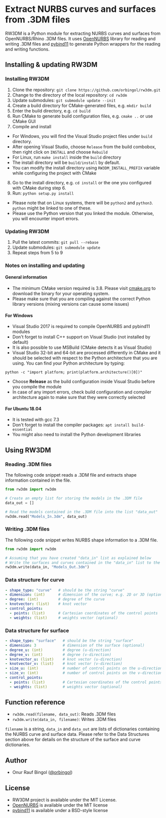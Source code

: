 # Extract NURBS curves and surfaces from .3DM files

RW3DM is a Python module for extracting NURBS curves and surfaces from OpenNURBS/Rhino .3DM files. It uses
[OpenNURBS](https://github.com/mcneel/opennurbs) library for reading and writing .3DM files
and [pybind11](https://github.com/pybind/pybind11) to generate Python wrappers for the reading
and writing functions.

## Installing & updating RW3DM

### Installing RW3DM

1. Clone the repository: `git clone https://github.com/orbingol/rw3dm.git`
2. Change to the directory of the local repository: `cd rw3dm`
3. Update submodules: `git submodule update --init`
4. Create a build directory for CMake-generated files, e.g. `mkdir build`
5. Enter the build directory, e.g. `cd build`
6. Run CMake to generate build configuration files, e.g. `cmake ..` or use CMake GUI
7. Compile and install
  * For Windows, you will find the Visual Studio project files under `build` directory.
  * After opening Visual Studio, choose `Release` from the build combobox, then right click on `INSTALL` and choose `Rebuild`
  * For Linux, run `make install` inside the `build` directory
  * The install directory will be `build/install` by default.
  * You can modify the install directory using `RW3DM_INSTALL_PREFIX` variable while configuring the project with CMake
8. Go to the install directory, e.g. `cd install` or the one you configured with CMake during step 6.
9. Run: `python setup.py install`
  * Please note that on Linux systems, there will be `python2` and `python3`. `python` might be linked to one of these.
  * Please use the Python version that you linked the module. Otherwise, you will encounter import errors.

### Updating RW3DM

1. Pull the latest commits: `git pull --rebase`
2. Update submodules: `git submodule update`
3. Repeat steps from 5 to 9

### Notes on installing and updating

#### General information

* The minimum CMake version required is 3.8. Please visit [cmake.org](https://cmake.org/) to download the binary for your operating system.
* Please make sure that you are compiling against the correct Python library versions (mixing versions can cause some issues)

#### For Windows

* Visual Studio 2017 is required to compile OpenNURBS and pybind11 modules
* Don't forget to install C++ support on Visual Studio (not installed by default)
* It is also possible to use MSBuild (CMake detects it as Visual Studio)
* Visual Studio 32-bit and 64-bit are processed differently in CMake and it should be selected with respect to the Python architecture that you are using. You can find your Python architecture by typing:

`python -c "import platform; print(platform.architecture()[0])"`

* Choose **Release** as the build configuration inside Visual Studio before you compile the module
* In case of any import errors, check build configuration and compiler architecture again to make sure that they were correctly selected

#### For Ubuntu 18.04

* It is tested with gcc 7.3
* Don't forget to install the compiler packages: `apt install build-essential`
* You might also need to install the Python development libraries

## Using RW3DM

### Reading .3DM files

The following code snippet reads a .3DM file and extracts shape information contained in the file.

```python
from rw3dm import rw3dm

# Create an empty list for storing the models in the .3DM file
data_out = []

# Read the models contained in the .3DM file into the list "data_out" 
rw3dm.read("Models_In.3dm", data_out)
```

### Writing .3DM files

The following code snippet writes NURBS shape information to a .3DM file.

```python
from rw3dm import rw3dm

# Assuming that you have created "data_in" list as explained below
# Write the surfaces and curves contained in the "data_in" list to the .3DM file 
rw3dm.write(data_in, "Models_Out.3dm")
```

### Data structure for curve

```yaml
- shape_type: "curve"   # should be the string "curve"
- dimension: (int)      # dimension of the curve; e.g. 2D or 3D (optional)
- degree: (int)         # degree of the curve
- knotvector: (list)    # knot vector
- control_points:
  - points: (list)      # Cartesian coordinates of the control points
  - weights: (list)     # weights vector (optional)
```

### Data structure for surface

```yaml
- shape_type: "surface"   # should be the string "surface"
- dimension: 3            # dimension of the surface (optional) 
- degree_u: (int)         # degree (u-direction)
- degree_v: (int)         # degree (v-direction)
- knotvector_u: (list)    # knot vector (u-direction)
- knotvector_v: (list)    # knot vector (v-direction)
- size_u: (int)           # number of control points on the u-direction
- size_v: (int)           # number of control points on the v-direction
- control_points:
  - points: (list)        # Cartesian coordinates of the control points
  - weights: (list)       # weights vector (optional)
```

## Function reference

* `rw3dm.read(filename, data_out)`: Reads .3DM files
* `rw3dm.write(data_in, filename)`: Writes .3DM files

`filename` is a string, `data_in` and `data_out` are lists of dictionaries containing the NURBS curve and surface data.
Please refer to the Data Structures section above for details on the structure of the surface and curve dictionaries.

## Author

* Onur Rauf Bingol ([@orbingol](https://github.com/orbingol))

## License

* RW3DM project is available under the MIT License.
* [OpenNURBS](https://github.com/mcneel/opennurbs) is available under the MIT license
* [pybind11](https://github.com/pybind/pybind11) is available under a BSD-style license
